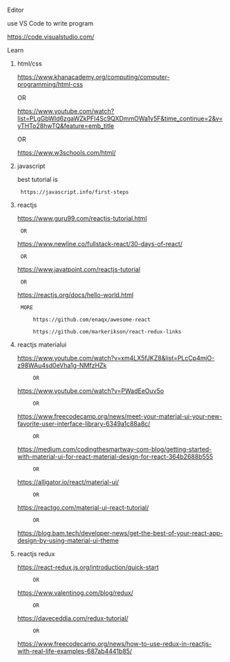 
Editor

use VS Code to write program

https://code.visualstudio.com/


Learn

1. html/css

	https://www.khanacademy.org/computing/computer-programming/html-css

	OR

	https://www.youtube.com/watch?list=PLgGbWId6zgaWZkPFI4Sc9QXDmmOWa1v5F&time_continue=2&v=yTHTo28hwTQ&feature=emb_title

	OR

	https://www.w3schools.com/html/

2. javascript

	best tutorial is

		https://javascript.info/first-steps

3. reactjs

	https://www.guru99.com/reactjs-tutorial.html

		OR

	https://www.newline.co/fullstack-react/30-days-of-react/

		OR

	https://www.javatpoint.com/reactjs-tutorial

		OR

	https://reactjs.org/docs/hello-world.html

		MORE

			https://github.com/enaqx/awesome-react

			https://github.com/markerikson/react-redux-links


4. reactjs materialui

	https://www.youtube.com/watch?v=xm4LX5fJKZ8&list=PLcCp4mjO-z98WAu4sd0eVha1g-NMfzHZk

			OR

	https://www.youtube.com/watch?v=PWadEeOuv5o

			OR

	https://www.freecodecamp.org/news/meet-your-material-ui-your-new-favorite-user-interface-library-6349a1c88a8c/

			OR

	https://medium.com/codingthesmartway-com-blog/getting-started-with-material-ui-for-react-material-design-for-react-364b2688b555

			OR

	https://alligator.io/react/material-ui/

			OR

	https://reactgo.com/material-ui-react-tutorial/

			OR

	https://blog.bam.tech/developer-news/get-the-best-of-your-react-app-design-by-using-material-ui-theme

5. reactjs redux

	https://react-redux.js.org/introduction/quick-start

			OR

	https://www.valentinog.com/blog/redux/

			OR

	https://daveceddia.com/redux-tutorial/

			OR

	https://www.freecodecamp.org/news/how-to-use-redux-in-reactjs-with-real-life-examples-687ab4441b85/

